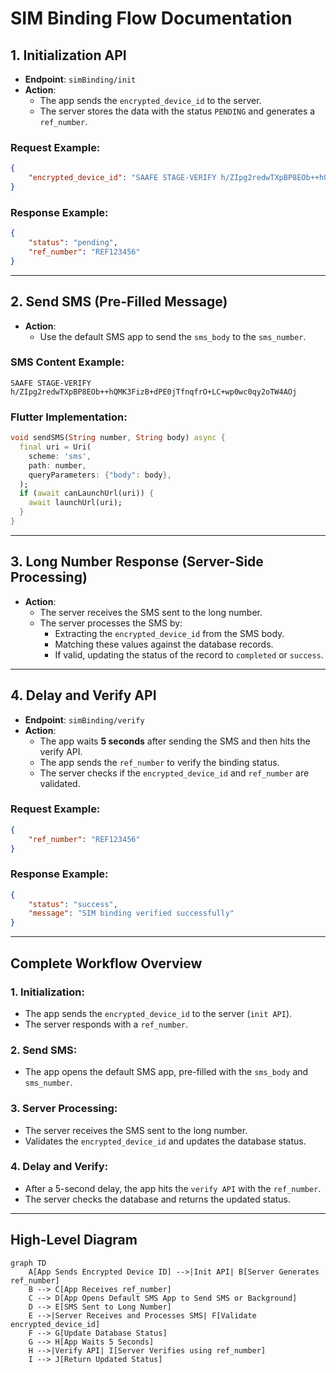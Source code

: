 
# SIM Binding Flow Documentation

## **1. Initialization API**

-   **Endpoint**: `simBinding/init`
-   **Action**:
    -   The app sends the `encrypted_device_id` to the server.
    -   The server stores the data with the status `PENDING` and generates a `ref_number`.

### Request Example:

```json
{
    "encrypted_device_id": "SAAFE STAGE-VERIFY h/ZIpg2redwTXpBP8EOb++hQMK3FizB+dPE0jTfnqfrO+LC+wp0wc0qy2oTW4AOj"
}

```

### Response Example:

```json
{
    "status": "pending",
    "ref_number": "REF123456"
}

```

----------

## **2. Send SMS (Pre-Filled Message)**

-   **Action**:
    -   Use the default SMS app to send the `sms_body` to the `sms_number`.

### SMS Content Example:

```
SAAFE STAGE-VERIFY h/ZIpg2redwTXpBP8EOb++hQMK3FizB+dPE0jTfnqfrO+LC+wp0wc0qy2oTW4AOj

```

### Flutter Implementation:

```dart
void sendSMS(String number, String body) async {
  final uri = Uri(
    scheme: 'sms',
    path: number,
    queryParameters: {"body": body},
  );
  if (await canLaunchUrl(uri)) {
    await launchUrl(uri);
  }
}

```

----------

## **3. Long Number Response (Server-Side Processing)**

-   **Action**:
    -   The server receives the SMS sent to the long number.
    -   The server processes the SMS by:
        -   Extracting the  `encrypted_device_id` from the SMS body.
        -   Matching these values against the database records.
        -   If valid, updating the status of the record to `completed` or `success`.

----------

## **4. Delay and Verify API**

-   **Endpoint**: `simBinding/verify`
-   **Action**:
    -   The app waits **5 seconds** after sending the SMS and then hits the verify API.
    -   The app sends the `ref_number` to verify the binding status.
    -   The server checks if the `encrypted_device_id` and `ref_number` are validated.

### Request Example:

```json
{
    "ref_number": "REF123456"
}

```

### Response Example:

```json
{
    "status": "success",
    "message": "SIM binding verified successfully"
}

```

----------

## **Complete Workflow Overview**

### **1. Initialization:**

-   The app sends the `encrypted_device_id` to the server (`init API`).
-   The server responds with a `ref_number`.

### **2. Send SMS:**

-   The app opens the default SMS app, pre-filled with the `sms_body` and `sms_number`.

### **3. Server Processing:**

-   The server receives the SMS sent to the long number.
-   Validates the  `encrypted_device_id` and updates the database status.

### **4. Delay and Verify:**

-   After a 5-second delay, the app hits the `verify API` with the `ref_number`.
-   The server checks the database and returns the updated status.

----------

## **High-Level Diagram**

```mermaid
graph TD
    A[App Sends Encrypted Device ID] -->|Init API| B[Server Generates ref_number]
    B --> C[App Receives ref_number]
    C --> D[App Opens Default SMS App to Send SMS or Background]
    D --> E[SMS Sent to Long Number]
    E -->|Server Receives and Processes SMS| F[Validate encrypted_device_id]
    F --> G[Update Database Status]
    G --> H[App Waits 5 Seconds]
    H -->|Verify API| I[Server Verifies using ref_number]
    I --> J[Return Updated Status]

```
